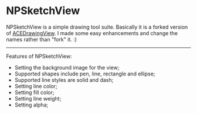 NPSketchView
============

NPSketchView is a simple drawing tool suite. Basically it is a forked version of
[ACEDrawingView](https://github.com/acerbetti/ACEDrawingView). I made some easy
enhancements and change the names rather than "fork" it. :)

---
Features of NPSketchView:

* Setting the background image for the view;
* Supported shapes include pen, line, rectangle and ellipse;
* Supported line styles are solid and dash;
* Setting line color;
* Setting fill color;
* Setting line weight;
* Setting alpha;
